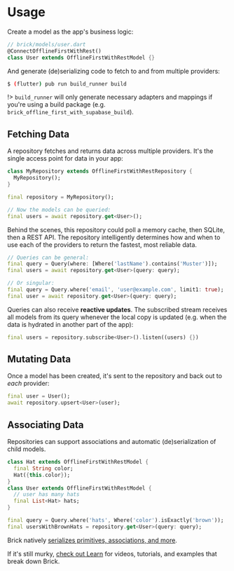 # Usage

Create a model as the app's business logic:

```dart
// brick/models/user.dart
@ConnectOfflineFirstWithRest()
class User extends OfflineFirstWithRestModel {}
```

And generate (de)serializing code to fetch to and from multiple providers:

```bash
$ (flutter) pub run build_runner build
```

!> `build_runner` will only generate necessary adapters and mappings if you're using a build package (e.g. `brick_offline_first_with_supabase_build`).

## Fetching Data

A repository fetches and returns data across multiple providers. It's the single access point for data in your app:

```dart
class MyRepository extends OfflineFirstWithRestRepository {
  MyRepository();
}

final repository = MyRepository();

// Now the models can be queried:
final users = await repository.get<User>();
```

Behind the scenes, this repository could poll a memory cache, then SQLite, then a REST API. The repository intelligently determines how and when to use each of the providers to return the fastest, most reliable data.

```dart
// Queries can be general:
final query = Query(where: [Where('lastName').contains('Muster')]);
final users = await repository.get<User>(query: query);

// Or singular:
final query = Query.where('email', 'user@example.com', limit1: true);
final user = await repository.get<User>(query: query);
```

Queries can also receive **reactive updates**. The subscribed stream receives all models from its query whenever the local copy is updated (e.g. when the data is hydrated in another part of the app):

```dart
final users = repository.subscribe<User>().listen((users) {})
```

## Mutating Data

Once a model has been created, it's sent to the repository and back out to _each_ provider:

```dart
final user = User();
await repository.upsert<User>(user);
```

## Associating Data

Repositories can support associations and automatic (de)serialization of child models.

```dart
class Hat extends OfflineFirstWithRestModel {
  final String color;
  Hat({this.color});
}
class User extends OfflineFirstWithRestModel {
  // user has many hats
  final List<Hat> hats;
}

final query = Query.where('hats', Where('color').isExactly('brown'));
final usersWithBrownHats = repository.get<User>(query: query);
```

Brick natively [serializes primitives, associations, and more](packages/brick_offline_first/example/lib/brick/models/kitchen_sink.model.dart).

If it's still murky, [check out Learn](home.md#learn) for videos, tutorials, and examples that break down Brick.
